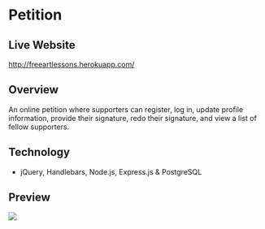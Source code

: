 # Petition

## Live Website

http://freeartlessons.herokuapp.com/
## Overview

An online petition where supporters can register, log in, update profile information, provide their signature, redo their signature, and view a list of fellow supporters.

## Technology

-   jQuery, Handlebars, Node.js, Express.js & PostgreSQL

## Preview

<img src="public/images/preview.gif">

